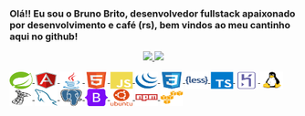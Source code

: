 ### Olá!! Eu sou o Bruno Brito, desenvolvedor fullstack apaixonado por desenvolvimento e café (rs), bem vindos ao meu cantinho aqui no github!


<div align="center">
  <a href="https://github.com/brunopbrito31">
  <img height="180em" src="https://github-readme-stats.vercel.app/api?username=brunopbrito31&show_icons=true&theme=dracula&include_all_commits=true&count_private=true"/>
  <img height="180em" src="https://github-readme-stats.vercel.app/api/top-langs/?username=brunopbrito31&layout=compact&langs_count=7&theme=dracula"/>
</div>
<div style="display: inline_block"><br>
  <img align="center" alt="Bruno-spring" height="30" width="40" src="https://raw.githubusercontent.com/devicons/devicon/master/icons/spring/spring-original.svg">
  <img align="center" alt="Bruno-angular" height="30" width="40" src="https://raw.githubusercontent.com/devicons/devicon/master/icons/angularjs/angularjs-original.svg">
  <img align="center" alt="Bruno-java" height="30" width="40" src="https://raw.githubusercontent.com/devicons/devicon/master/icons/java/java-original.svg">
  <img align="center" alt="Bruno-HTML" height="30" width="40" src="https://raw.githubusercontent.com/devicons/devicon/master/icons/html5/html5-original.svg">
  <img align="center" alt="Bruno-Js" height="30" width="40" src="https://raw.githubusercontent.com/devicons/devicon/master/icons/javascript/javascript-plain.svg">
  <img align="center" alt="Bruno-jquery" height="30" width="40" src="https://raw.githubusercontent.com/devicons/devicon/master/icons/jquery/jquery-original.svg">
  <img align="center" alt="Bruno-CSS" height="30" width="40" src="https://raw.githubusercontent.com/devicons/devicon/master/icons/css3/css3-original.svg">
  <img align="center" alt="Bruno-less" height="30" width="40" src="https://raw.githubusercontent.com/devicons/devicon/master/icons/less/less-plain-wordmark.svg">
  <img align="center" alt="Bruno-Ts" height="30" width="40" src="https://raw.githubusercontent.com/devicons/devicon/master/icons/typescript/typescript-plain.svg">
  <img align="center" alt="Bruno-heroku" height="30" width="40" src="https://raw.githubusercontent.com/devicons/devicon/master/icons/heroku/heroku-original.svg">
  <img align="center" alt="Bruno-linux" height="30" width="40" src="https://raw.githubusercontent.com/devicons/devicon/master/icons/linux/linux-original.svg">
  <img align="center" alt="Bruno-sqlss" height="30" width="40" src="https://raw.githubusercontent.com/devicons/devicon/master/icons/microsoftsqlserver/microsoftsqlserver-plain.svg">
  <img align="center" alt="Bruno-mysql" height="30" width="40" src="https://raw.githubusercontent.com/devicons/devicon/master/icons/mysql/mysql-original.svg">
  <img align="center" alt="Bruno-linux" height="30" width="40" src="https://raw.githubusercontent.com/devicons/devicon/master/icons/postgresql/postgresql-original.svg">
  <img align="center" alt="Bruno-linux" height="30" width="40" src="https://raw.githubusercontent.com/devicons/devicon/master/icons/bootstrap/bootstrap-original.svg">
  <img align="center" alt="Bruno-linux" height="30" width="40" src="https://raw.githubusercontent.com/devicons/devicon/master/icons/ubuntu/ubuntu-plain-wordmark.svg">
  <img align="center" alt="Bruno-linux" height="30" width="40" src="https://raw.githubusercontent.com/devicons/devicon/master/icons/npm/npm-original-wordmark.svg">
  <img align="center" alt="Bruno-linux" height="30" width="40" src="https://raw.githubusercontent.com/devicons/devicon/master/icons/amazonwebservices/amazonwebservices-original.svg">
</div>
  
  ##
  

